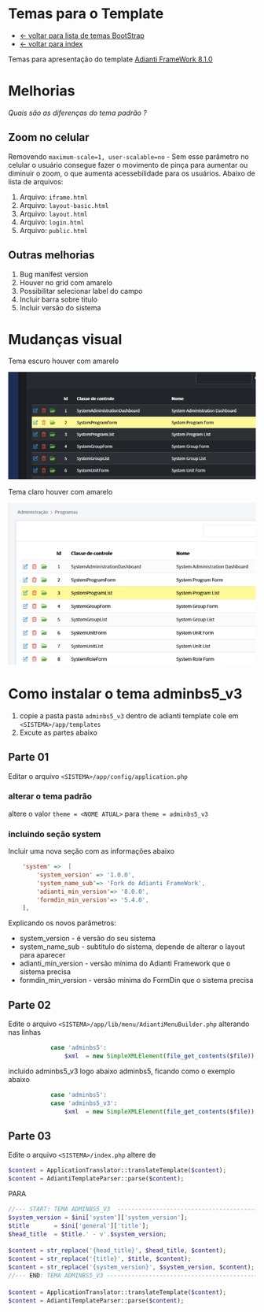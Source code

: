 # Temas para o Template
* [<- voltar para lista de temas BootStrap](../template.md)
* [<- voltar para index](../../README.md)


Temas para apresentação do template [Adianti FrameWork 8.1.0](https://adiantiframework.com.br/)

# Melhorias

*Quais são as diferenças do tema padrão ?*

## Zoom no celular
Removendo `maximum-scale=1, user-scalable=no` - Sem esse parâmetro no celular o usuário consegue fazer o movimento de pinça para aumentar ou diminuir o zoom, o que aumenta acessebilidade para os usuários. Abaixo de lista de arquivos:
1. Arquivo: `iframe.html`
1. Arquivo: `layout-basic.html`
1. Arquivo: `layout.html`
1. Arquivo: `login.html`
1. Arquivo: `public.html`

## Outras melhorias
1. Bug manifest version
1. Houver no grid com amarelo
1. Possibilitar selecionar label do campo
1. Incluir barra sobre titulo
1. Incluir versão do sistema


# Mudanças visual
Tema escuro houver com amarelo

![adminbs5_v2](../img/template_800_drak_tabela.png)


Tema claro houver com amarelo

![adminbs5_v2](../img/template_800_light_tabela.png)



# Como instalar o tema adminbs5_v3
1. copie a pasta pasta `adminbs5_v3` dentro de adianti template cole em `<SISTEMA>/app/templates`
1. Excute as partes abaixo

## Parte 01 
Editar o arquivo `<SISTEMA>/app/config/application.php`

### alterar o tema padrão
altere o valor `theme = <NOME ATUAL>` para `theme = adminbs5_v3`

### incluindo seção system 
Incluir uma nova seção com as informações abaixo

```ini
    'system' =>  [
        'system_version' => '1.0.0',
        'system_name_sub'=> 'Fork do Adianti FrameWork',
        'adianti_min_version'=> '8.0.0',
        'formdin_min_version'=> '5.4.0',
    ],
```
Explicando os novos parâmetros:
* system_version - é versão do seu sistema
* system_name_sub - subtitulo do sistema, depende de alterar o layout para aparecer
* adianti_min_version - versão mínima do Adianti Framework que o sistema precisa
* formdin_min_version - versão mínima do FormDin que o sistema precisa

## Parte 02
Edite o arquivo `<SISTEMA>/app/lib/menu/AdiantiMenuBuilder.php` alterando nas linhas
```php
            case 'adminbs5':
                $xml  = new SimpleXMLElement(file_get_contents($file));
```

incluido adminbs5_v3 logo abaixo adminbs5, ficando como o exemplo abaixo
```php
            case 'adminbs5':
            case 'adminbs5_v3':
                $xml  = new SimpleXMLElement(file_get_contents($file));
```

## Parte 03
Edite o arquivo `<SISTEMA>/index.php` altere de 

```php
$content = ApplicationTranslator::translateTemplate($content);
$content = AdiantiTemplateParser::parse($content);
```

PARA

```php
//--- START: TEMA ADMINBS5_V3  ---------------------------------------------------------
$system_version = $ini['system']['system_version'];
$title       = $ini['general']['title'];
$head_title  = $title.' - v'.$system_version;

$content = str_replace('{head_title}', $head_title, $content);
$content = str_replace('{title}', $title, $content);
$content = str_replace('{system_version}', $system_version, $content);
//--- END: TEMA ADMINBS5_V3 ------------------------------------------------------------

$content = ApplicationTranslator::translateTemplate($content);
$content = AdiantiTemplateParser::parse($content);
```